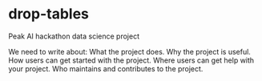 # drop-tables
Peak AI hackathon data science project

We need to write about:
What the project does.
Why the project is useful.
How users can get started with the project.
Where users can get help with your project.
Who maintains and contributes to the project.
